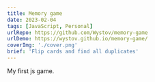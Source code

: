 ```yaml
---
title: Memory game
date: 2023-02-04
tags: [JavaScript, Personal]
urlRepo: https://github.com/Wystov/memory-game
urlDemo: https://wystov.github.io/memory-game/
coverImg: './cover.png'
brief: 'Flip cards and find all duplicates'
---
```


My first js game.
